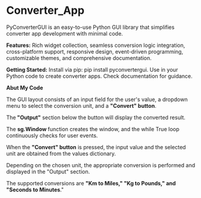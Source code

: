 # Converter_App
<p>
PyConverterGUI is an easy-to-use Python GUI library that simplifies converter app development with minimal code.<br>

<b>Features:</b> Rich widget collection, seamless conversion logic integration, cross-platform support, responsive design, event-driven programming, customizable themes, and comprehensive documentation.<br>

<b>Getting Started:</b> Install via pip: pip install pyconvertergui. Use in your Python code to create converter apps. Check documentation for guidance.
</p>

<p>
<b>Abut My Code</b><br>
  
The GUI layout consists of an input field for the user's value, a dropdown menu to select the conversion unit, and a <b>"Convert" button</b>.<br> 
  
The<b> "Output"</b> section below the button will display the converted result.<br>

The <b>sg.Window </b>function creates the window, and the while True loop continuously checks for user events.<br>

When the <b>"Convert" button</b> is pressed, the input value and the selected unit are obtained from the values dictionary.<br>

Depending on the chosen unit, the appropriate conversion is performed and displayed in the "Output" section.<br>

The supported conversions are <b>"Km to Miles," "Kg to Pounds," and "Seconds to Minutes</b>."
</p>
